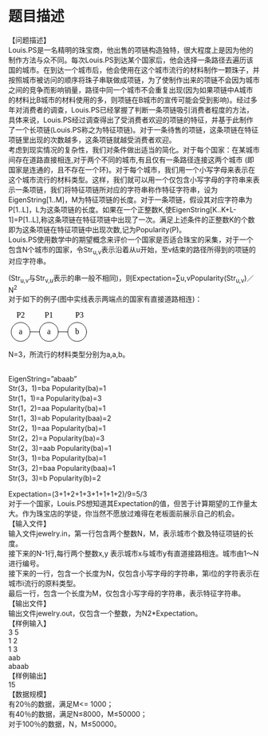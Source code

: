 # 题目描述


<p>
【问题描述】<br/>
Louis.PS是一名精明的珠宝商，他出售的项链构造独特，很大程度上是因为他的制作方法与众不同。每次Louis.PS到达某个国家后，他会选择一条路径去遍历该国的城市。在到达一个城市后，他会使用在这个城市流行的材料制作一颗珠子，并按照城市被访问的顺序将珠子串联做成项链，为了使制作出来的项链不会因为城市之间的竞争而影响销量，路径中同一个城市不会重复出现(因为如果项链中A城市的材料比B城市的材料使用的多，则项链在B城市的宣传可能会受到影响)。经过多年对消费者的调查，Louis.PS已经掌握了判断一条项链吸引消费者程度的方法，具体来说，Louis.PS经过调查得出了受消费者欢迎的项链的特征，并基于此制作了一个长项链(Louis.PS称之为特征项链)。对于一条待售的项链，这条项链在特征项链里出现的次数越多，这条项链就越受消费者欢迎。<br/>
考虑到现实情况的复杂性，我们对条件做出适当的简化。对于每个国家：在某城市间存在道路直接相连,对于两个不同的城市,有且仅有一条路径连接这两个城市 (即国家是连通的，且不存在一个环)。对于每个城市，我们用一个小写字母来表示在这个城市流行的材料类型。这样，我们就可以用一个仅包含小写字母的字符串来表示一条项链，我们将特征项链所对应的字符串称作特征字符串，设为EigenString[1..M]，M为特征项链的长度。对于一条项链，假设其对应字符串为P[1..L]，L为这条项链的长度。如果在一个正整数K,使EigenString[K..K+L-1]=P[1..L],称这条项链在特征项链中出现了一次。满足上述条件的正整数K的个数即为这条项链在特征项链中出现次数,记为Popularity(P)。<br/>
Louis.PS使用数学中的期望概念来评价一个国家是否适合珠宝的采集，对于一个包含N个城市的国家，令Str<sub>u,v</sub>表示沿着从u开始，至v结束的路径所得到的项链的对应字符串。
</p>
<p>
(Str<sub>u,v</sub>与Str<sub>v,u</sub>表示的串一般不相同)，则Expectation=∑u,vPopularity(Str<sub>u,v</sub>)／N<sup>2</sup><br/>
对于如下的例子(图中实线表示两端点的国家有直接道路相连)：
</p>
<p>
<svg xmlns="http://www.w3.org/2000/svg" class="st5" color-interpolation-filters="sRGB" viewBox="0 0 125.456 46.8962" width="1.74244in" height="0.651336in" xmlns:xml="http://www.w3.org/XML/1998/namespace" xml:space="preserve">
	<v:documentproperties v:viewmarkup="false" v:metric="true" v:langid="2052"></v:documentproperties>
<style type="text/css">
	 .st1 {fill:#ffffff;stroke:#000000;stroke-linecap:round;stroke-linejoin:round;stroke-width:0.72} .st2 {fill:#000000;font-family:Times New Roman;font-size:1.00001em} .st3 {fill:none;stroke:none;stroke-linecap:round;stroke-linejoin:round;stroke-width:0.72} .st4 {stroke:#000000;stroke-linecap:round;stroke-linejoin:round;stroke-width:0.72} .st5 {fill:none;fill-rule:evenodd;font-size:12;overflow:visible;stroke-linecap:square;stroke-miterlimit:3} 
	</style>
<g xmlns:ns1="" ns1:v:index="1" xmlns:ns2="" ns2:v:groupcontext="foregroundPage" xmlns:ns3="" ns3:v:mid="0">
<title>
Page-1
</title>
<v:pageproperties v:shadowoffsety="-8.50394" v:shadowoffsetx="8.50394" v:drawingunits="24" v:pagescale="0.0393701" v:drawingscale="0.0393701"></v:pageproperties>
		<g id="shape1-1" transform="translate(46.783 -0.72)" xmlns:ns4="" ns4:v:groupcontext="shape" xmlns:ns5="" ns5:v:mid="1">
			<desc>a</desc>
			<v:textblock v:tabspace="42.5197" v:margins="rect(4,4,4,4)"></v:textblock>
			<v:textrect height="28.3465" width="28.35" cy="32.723" cx="14.1732"></v:textrect>
			<ellipse class="st1" cx="14.1732" cy="32.723" rx="14.1732" ry="14.1732"></ellipse>
			<text class="st2" x="11.51" y="36.32" xmlns:ns6="" ns6:v:langid="2052"><v:paragraph v:horizalign="1"></v:paragraph><v:tablist></v:tablist>a</text>		</g>
		<g id="shape2-4" transform="translate(4.26331 -0.72)" xmlns:ns7="" ns7:v:groupcontext="shape" xmlns:ns8="" ns8:v:mid="2">
			<desc>a</desc>
			<v:textblock v:tabspace="42.5197" v:margins="rect(4,4,4,4)"></v:textblock>
			<v:textrect height="28.3465" width="28.35" cy="32.723" cx="14.1732"></v:textrect>
			<ellipse class="st1" cx="14.1732" cy="32.723" rx="14.1732" ry="14.1732"></ellipse>
			<text class="st2" x="11.51" y="36.32" xmlns:ns9="" ns9:v:langid="2052"><v:paragraph v:horizalign="1"></v:paragraph><v:tablist></v:tablist>a</text>		</g>
		<g id="shape3-7" transform="translate(89.3027 -0.72)" xmlns:ns10="" ns10:v:groupcontext="shape" xmlns:ns11="" ns11:v:mid="3">
			<desc>b</desc>
			<v:textblock v:tabspace="42.5197" v:margins="rect(4,4,4,4)"></v:textblock>
			<v:textrect height="28.3465" width="28.35" cy="32.723" cx="14.1732"></v:textrect>
			<ellipse class="st1" cx="14.1732" cy="32.723" rx="14.1732" ry="14.1732"></ellipse>
			<text class="st2" x="11.18" y="36.32" xmlns:ns12="" ns12:v:langid="2052"><v:paragraph v:horizalign="1"></v:paragraph><v:tablist></v:tablist>b</text>		</g>
		<g id="shape4-10" transform="translate(0.72 -36.1531)" xmlns:ns13="" ns13:v:groupcontext="shape" xmlns:ns14="" ns14:v:mid="4">
			<desc>P2</desc>
			<v:textblock v:tabspace="42.5197" v:margins="rect(4,4,4,4)"></v:textblock>
			<v:textrect height="7.08661" width="35.44" cy="43.3529" cx="17.7165"></v:textrect>
			<rect class="st3" x="0" y="39.8096" width="35.4331" height="7.08661"></rect>
			<text class="st2" x="11.39" y="46.95" xmlns:ns15="" ns15:v:langid="2052"><v:paragraph v:horizalign="1"></v:paragraph><v:tablist></v:tablist>P2</text>		</g>
		<g id="shape5-13" transform="translate(43.2397 -36.1531)" xmlns:ns16="" ns16:v:groupcontext="shape" xmlns:ns17="" ns17:v:mid="5">
			<desc>P1</desc>
			<v:textblock v:tabspace="42.5197" v:margins="rect(4,4,4,4)"></v:textblock>
			<v:textrect height="7.08661" width="35.44" cy="43.3529" cx="17.7165"></v:textrect>
			<rect class="st3" x="0" y="39.8096" width="35.4331" height="7.08661"></rect>
			<text class="st2" x="11.39" y="46.95" xmlns:ns18="" ns18:v:langid="2052"><v:paragraph v:horizalign="1"></v:paragraph><v:tablist></v:tablist>P1</text>		</g>
		<g id="shape6-16" transform="translate(89.3027 -36.1531)" xmlns:ns19="" ns19:v:groupcontext="shape" xmlns:ns20="" ns20:v:mid="6">
			<desc>P3</desc>
			<v:textblock v:tabspace="42.5197" v:margins="rect(4,4,4,4)"></v:textblock>
			<v:textrect height="7.08661" width="35.44" cy="43.3529" cx="17.7165"></v:textrect>
			<rect class="st3" x="0" y="39.8096" width="35.4331" height="7.08661"></rect>
			<text class="st2" x="11.39" y="46.95" xmlns:ns21="" ns21:v:langid="2052"><v:paragraph v:horizalign="1"></v:paragraph><v:tablist></v:tablist>P3</text>		</g>
		<g id="shape7-19" transform="translate(46.783 78.8992) rotate(180)" xmlns:ns22="" ns22:v:groupcontext="shape" xmlns:ns23="" ns23:v:mid="7">
			<path class="st4" d="M 0 46.9 L 14.17 46.9"></path>
		</g>
		<g id="shape8-22" transform="translate(75.1294 -14.8932)" xmlns:ns24="" ns24:v:groupcontext="shape" xmlns:ns25="" ns25:v:mid="8">
			<path class="st4" d="M 0 46.9 L 14.17 46.9"></path>
		</g>
	</g>
</svg>
</p>
<p>
N=3，所流行的材料类型分别为a,a,b。
</p>
<p>
<br/>
EigenString=”abaab”<br/>
Str(3，1)=ba Popularity(ba)=1<br/>
Str(1，1)=a Popularity(ba)=3<br/>
Str(1，2)=aa Popularity(ba)=1<br/>
Str(1，3)=ab Popularity(baa)=2<br/>
Str(2，1)=aa Popularity(ba)=1<br/>
Str(2，2)=a Popularity(ba)=3<br/>
Str(2，3)=aab Popularity(ba)=1<br/>
Str(3，1)=ba Popularity(ba)=1<br/>
Str(3，2)=baa Popularity(baa)=1<br/>
Str(3，3)=b Popularity(b)=2
</p>
<p>
Expectation=(3+1+2+1+3+1+1+1+2)/9=5/3<br/>
对于一个国家，Louis.PS想知道其Expectation的值，但苦于计算期望的工作量太大。作为珠宝店的学徒，你当然不愿放过难得在老板面前展示自己的机会。<br/>
【输入文件】<br/>
输入文件jewelry.in，第一行包含两个整数N，M，表示城市个数及特征项链的长度。<br/>
接下来的N-1行,每行两个整数x,y 表示城市x与城市y有直道接路相连。城市由1～N进行编号。<br/>
接下来的一行，包含一个长度为N，仅包含小写字母的字符串，第i位的字符表示在城市i流行的原料类型。<br/>
最后一行，包含一个长度为M，仅包含小写字母的字符串，表示特征字符串。<br/>
【输出文件】<br/>
输出文件jewelry.out，仅包含一个整数，为N2*Expectation。<br/>
【样例输入】<br/>
3 5<br/>
1 2<br/>
1 3<br/>
aab<br/>
abaab<br/>
【样例输出】<br/>
15<br/>
【数据规模】<br/>
有20％的数据，满足M&lt;= 1000；<br/>
有40％的数据，满足N≤8000，M≤50000；<br/>
对于100％的数据，N，M≤50000。
</p>
<p>
<br/>
</p>

